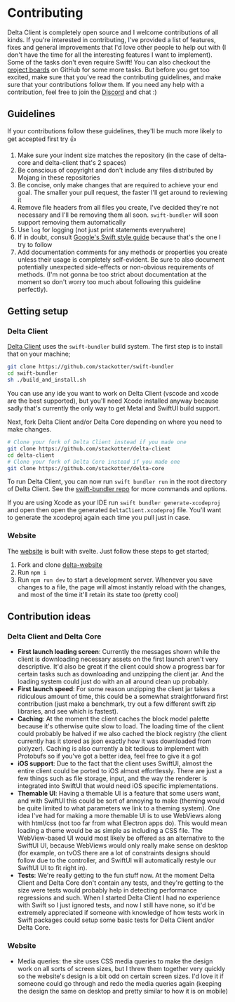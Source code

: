 # Contributing

Delta Client is completely open source and I welcome contributions of all kinds. If you're interested in contributing, I've provided a list of features, fixes and general improvements that I'd love other people to help out with (I don't have the time for all the interesting features I want to implement). Some of the tasks don't even require Swift! You can also checkout the [project boards](https://github.com/stackotter/delta-client/projects) on GitHub for some more tasks. But before you get too excited, make sure that you've read the contributing guidelines, and make sure that your contributions follow them. If you need any help with a contribution, feel free to join the [Discord](https://discord.gg/xZPyDbmR6k) and chat :)

## Guidelines

If your contributions follow these guidelines, they'll be much more likely to get accepted first try :thumbsup:

1. Make sure your indent size matches the repository (in the case of delta-core and delta-client that's 2 spaces)
2. Be conscious of copyright and don't include any files distributed by Mojang in these repositories
3. Be concise, only make changes that are required to achieve your end goal. The smaller your pull request, the faster I'll get around to reviewing it
4. Remove file headers from all files you create, I've decided they're not necessary and I'll be removing them all soon. `swift-bundler` will soon support removing them automatically
5. Use `log` for logging (not just print statements everywhere)
6. If in doubt, consult [Google's Swift style guide](https://google.github.io/swift/#function-declarations) because that's the one I try to follow
7. Add documentation comments for any methods or properties you create unless their usage is completely self-evident. Be sure to also document potentially unexpected side-effects or non-obvious requirements of methods. (I'm not gonna be too strict about documentation at the moment so don't worry too much about following this guideline perfectly).

## Getting setup

### Delta Client

[Delta Client](https://github.com/stackotter/delta-client) uses the `swift-bundler` build system. The first step is to install that on your machine;

```sh
git clone https://github.com/stackotter/swift-bundler
cd swift-bundler
sh ./build_and_install.sh
```

You can use any ide you want to work on Delta Client (vscode and xcode are the best supported), but you'll need Xcode installed anyway because sadly that's currently the only way to get Metal and SwiftUI build support.

Next, fork Delta Client and/or Delta Core depending on where you need to make changes.

```sh
# Clone your fork of Delta Client instead if you made one
git clone https://github.com/stackotter/delta-client
cd delta-client
# Clone your fork of Delta Core instead if you made one
git clone https://github.com/stackotter/delta-core
```

To run Delta Client, you can now run `swift bundler run` in the root directory of Delta Client. See the [swift-bundler repo](https://github.com/stackotter/swift-bundler) for more commands and options.

If you are using Xcode as your IDE run `swift bundler generate-xcodeproj` and open then open the generated `DeltaClient.xcodeproj` file. You'll want to generate the xcodeproj again each time you pull just in case.

### Website

The [website](https://delta.stackotter.dev) is built with svelte. Just follow these steps to get started;

1. Fork and clone [delta-website](https://github.com/stackotter/delta-website) 
2. Run `npm i`
3. Run `npm run dev` to start a development server. Whenever you save changes to a file, the page will almost instantly reload with the changes, and most of the time it'll retain its state too (pretty cool)

## Contribution ideas

### Delta Client and Delta Core

- **First launch loading screen**: Currently the messages shown while the client is downloading necessary assets on the first launch aren't very descriptive. It'd also be great if the client could show a progress bar for certain tasks such as downloading and unzipping the client jar. And the loading system could just do with an all around clean up probably.
- **First launch speed**: For some reason unzipping the client jar takes a ridiculous amount of time, this could be a somewhat straightforward first contribution (just make a benchmark, try out a few different swift zip libraries, and see which is fastest).
- **Caching**: At the moment the client caches the block model palette because it's otherwise quite slow to load. The loading time of the client could probably be halved if we also cached the block registry (the client currently has it stored as json exactly how it was downloaded from pixlyzer). Caching is also currently a bit tedious to implement with Protobufs so if you've got a better idea, feel free to give it a go!
- **iOS support**: Due to the fact that the client uses SwiftUI, almost the entire client could be ported to iOS almost effortlessly. There are just a few things such as file storage, input, and the way the renderer is integrated into SwiftUI that would need iOS specific implementations.
- **Themable UI**: Having a themable UI is a feature that some users want, and with SwiftUI this could be sort of annoying to make (theming would be quite limited to what parameters we link to a theming system). One idea I've had for making a more themable UI is to use WebViews along with html/css (not too far from what Electron apps do). This would mean loading a theme would be as simple as including a CSS file. The WebView-based UI would most likely be offered as an alternative to the SwiftUI UI, because WebViews would only really make sense on desktop (for example, on tvOS there are a lot of constraints designs should follow due to the controller, and SwiftUI will automatically restyle our SwiftUI UI to fit right in).
- **Tests**: We're really getting to the fun stuff now. At the moment Delta Client and Delta Core don't contain any tests, and they're getting to the size were tests would probably help in detecting performance regressions and such. When I started Delta Client I had no experience with Swift so I just ignored tests, and now I still have none, so it'd be extremely appreciated if someone with knowledge of how tests work in Swift packages could setup some basic tests for Delta Client and/or Delta Core.

### Website 

- Media queries: the site uses CSS media queries to make the design work on all sorts of screen sizes, but I threw them together very quickly so the website's design is a bit odd on certain screen sizes. I'd love it if someone could go through and redo the media queries again (keeping the design the same on desktop and pretty similar to how it is on mobile)